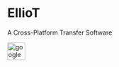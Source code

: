 # EllioT
A Cross-Platform Transfer Software

[<img src='https://upload.wikimedia.org/wikipedia/commons/7/78/Google_Play_Store_badge_EN.svg' alt='googleplay' height='40'>](https://play.google.com/store/apps/details?id=com.transfer.elliot)  
